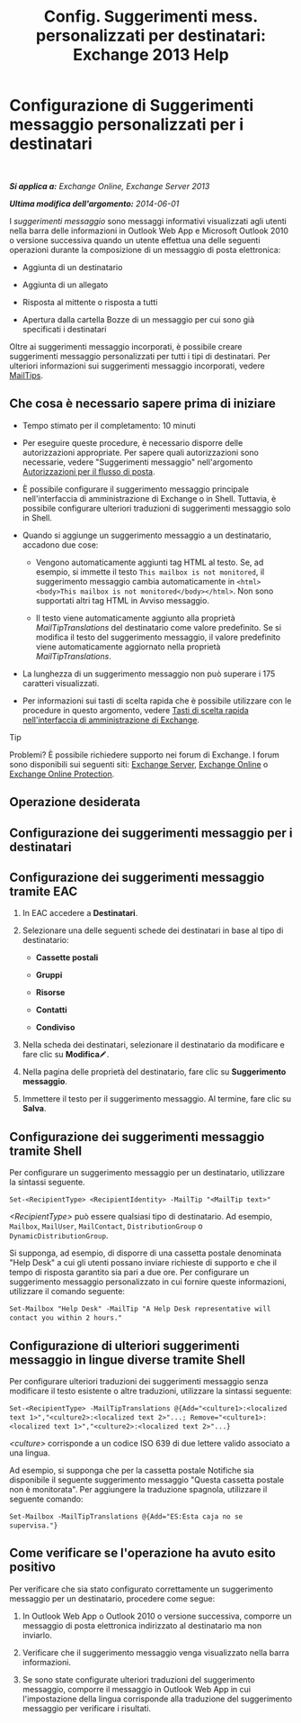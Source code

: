﻿---
title: 'Config. Suggerimenti mess. personalizzati per destinatari: Exchange 2013 Help'
TOCTitle: Configurazione di Suggerimenti messaggio personalizzati per i destinatari
ms:assetid: df8ee7ae-2486-4890-b057-cda87b4cb1ec
ms:mtpsurl: https://technet.microsoft.com/it-it/library/Dd638199(v=EXCHG.150)
ms:contentKeyID: 52057340
ms.date: 05/22/2018
mtps_version: v=EXCHG.150
ms.translationtype: MT
---

# Configurazione di Suggerimenti messaggio personalizzati per i destinatari

 

_**Si applica a:** Exchange Online, Exchange Server 2013_

_**Ultima modifica dell'argomento:** 2014-06-01_

I *suggerimenti messaggio* sono messaggi informativi visualizzati agli utenti nella barra delle informazioni in Outlook Web App e Microsoft Outlook 2010 o versione successiva quando un utente effettua una delle seguenti operazioni durante la composizione di un messaggio di posta elettronica:

  - Aggiunta di un destinatario

  - Aggiunta di un allegato

  - Risposta al mittente o risposta a tutti

  - Apertura dalla cartella Bozze di un messaggio per cui sono già specificati i destinatari

Oltre ai suggerimenti messaggio incorporati, è possibile creare suggerimenti messaggio personalizzati per tutti i tipi di destinatari. Per ulteriori informazioni sui suggerimenti messaggio incorporati, vedere [MailTips](https://docs.microsoft.com/it-it/exchange/clients-and-mobile-in-exchange-online/mailtips/mailtips).

## Che cosa è necessario sapere prima di iniziare

  - Tempo stimato per il completamento: 10 minuti

  - Per eseguire queste procedure, è necessario disporre delle autorizzazioni appropriate. Per sapere quali autorizzazioni sono necessarie, vedere "Suggerimenti messaggio" nell'argomento [Autorizzazioni per il flusso di posta](mail-flow-permissions-exchange-2013-help.md).

  - È possibile configurare il suggerimento messaggio principale nell'interfaccia di amministrazione di Exchange o in Shell. Tuttavia, è possibile configurare ulteriori traduzioni di suggerimenti messaggio solo in Shell.

  - Quando si aggiunge un suggerimento messaggio a un destinatario, accadono due cose:
    
      - Vengono automaticamente aggiunti tag HTML al testo. Se, ad esempio, si immette il testo `This mailbox is not monitored`, il suggerimento messaggio cambia automaticamente in `<html><body>This mailbox is not monitored</body></html>`. Non sono supportati altri tag HTML in Avviso messaggio.
    
      - Il testo viene automaticamente aggiunto alla proprietà *MailTipTranslations* del destinatario come valore predefinito. Se si modifica il testo del suggerimento messaggio, il valore predefinito viene automaticamente aggiornato nella proprietà *MailTipTranslations*.

  - La lunghezza di un suggerimento messaggio non può superare i 175 caratteri visualizzati.

  - Per informazioni sui tasti di scelta rapida che è possibile utilizzare con le procedure in questo argomento, vedere [Tasti di scelta rapida nell'interfaccia di amministrazione di Exchange](keyboard-shortcuts-in-the-exchange-admin-center-exchange-online-protection-help.md).


> [!TIP]
> Problemi? È possibile richiedere supporto nei forum di Exchange. I forum sono disponibili sui seguenti siti: <A href="https://go.microsoft.com/fwlink/p/?linkid=60612">Exchange Server</A>, <A href="https://go.microsoft.com/fwlink/p/?linkid=267542">Exchange Online</A> o <A href="https://go.microsoft.com/fwlink/p/?linkid=285351">Exchange Online Protection</A>.



## Operazione desiderata

## Configurazione dei suggerimenti messaggio per i destinatari

## Configurazione dei suggerimenti messaggio tramite EAC

1.  In EAC accedere a **Destinatari**.

2.  Selezionare una delle seguenti schede dei destinatari in base al tipo di destinatario:
    
      - **Cassette postali**
    
      - **Gruppi**
    
      - **Risorse**
    
      - **Contatti**
    
      - **Condiviso**

3.  Nella scheda dei destinatari, selezionare il destinatario da modificare e fare clic su **Modifica**![Icona Modifica](images/JJ218640.6f53ccb2-1f13-4c02-bea0-30690e6ea71d(EXCHG.150).gif "Icona Modifica").

4.  Nella pagina delle proprietà del destinatario, fare clic su **Suggerimento messaggio**.

5.  Immettere il testo per il suggerimento messaggio. Al termine, fare clic su **Salva**.

## Configurazione dei suggerimenti messaggio tramite Shell

Per configurare un suggerimento messaggio per un destinatario, utilizzare la sintassi seguente.

    Set-<RecipientType> <RecipientIdentity> -MailTip "<MailTip text>"

*\<RecipientType\>* può essere qualsiasi tipo di destinatario. Ad esempio, `Mailbox`, `MailUser`, `MailContact`, `DistributionGroup` o `DynamicDistributionGroup`.

Si supponga, ad esempio, di disporre di una cassetta postale denominata "Help Desk" a cui gli utenti possano inviare richieste di supporto e che il tempo di risposta garantito sia pari a due ore. Per configurare un suggerimento messaggio personalizzato in cui fornire queste informazioni, utilizzare il comando seguente:

    Set-Mailbox "Help Desk" -MailTip "A Help Desk representative will contact you within 2 hours."

## Configurazione di ulteriori suggerimenti messaggio in lingue diverse tramite Shell

Per configurare ulteriori traduzioni dei suggerimenti messaggio senza modificare il testo esistente o altre traduzioni, utilizzare la sintassi seguente:

    Set-<RecipientType> -MailTipTranslations @{Add="<culture1>:<localized text 1>","<culture2>:<localized text 2>"...; Remove="<culture1>:<localized text 1>","<culture2>:<localized text 2>"...}

*\<culture\>* corrisponde a un codice ISO 639 di due lettere valido associato a una lingua.

Ad esempio, si supponga che per la cassetta postale Notifiche sia disponibile il seguente suggerimento messaggio "Questa cassetta postale non è monitorata". Per aggiungere la traduzione spagnola, utilizzare il seguente comando:

    Set-Mailbox -MailTipTranslations @{Add="ES:Esta caja no se supervisa."}

## Come verificare se l'operazione ha avuto esito positivo

Per verificare che sia stato configurato correttamente un suggerimento messaggio per un destinatario, procedere come segue:

1.  In Outlook Web App o Outlook 2010 o versione successiva, comporre un messaggio di posta elettronica indirizzato al destinatario ma non inviarlo.

2.  Verificare che il suggerimento messaggio venga visualizzato nella barra informazioni.

3.  Se sono state configurate ulteriori traduzioni del suggerimento messaggio, comporre il messaggio in Outlook Web App in cui l'impostazione della lingua corrisponde alla traduzione del suggerimento messaggio per verificare i risultati.

